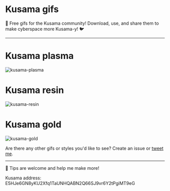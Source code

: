 # Kusama gifs

💖 Free gifs for the Kusama community! Download, use, and share them to make cyberspace more Kusama-y! 🐦

-----

# Kusama plasma
![kusama-plasma](https://user-images.githubusercontent.com/5248378/101353086-5574d480-3893-11eb-9eb9-f1f8ab24c102.gif)

# Kusama resin
![kusama-resin](https://user-images.githubusercontent.com/5248378/101352827-ffa02c80-3892-11eb-9b53-7f714e7b1702.gif)

# Kusama gold 
![kusama-gold](https://user-images.githubusercontent.com/5248378/101354600-aede0300-3895-11eb-9d6f-7172b84cbd0d.gif)

Are there any other gifs or styles you'd like to see? Create an issue or [tweet me](https://twitter.com/alxheller).

----

🤗 Tips are welcome and help me make more!

Kusama address:
E5HJe6GN8yKU2Xfq1TaUNHQABN2Q66SJ9vr6Y2tPgiMT9eG
